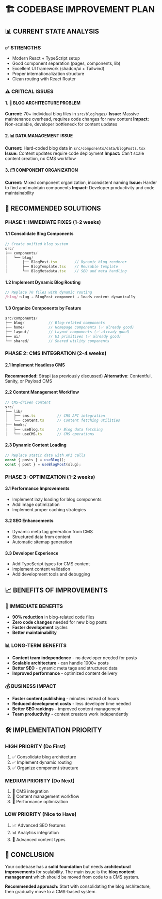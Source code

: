 # 🏗️ CODEBASE IMPROVEMENT PLAN

## 📊 CURRENT STATE ANALYSIS

### ✅ STRENGTHS
- Modern React + TypeScript setup
- Good component separation (pages, components, lib)
- Excellent UI framework (shadcn/ui + Tailwind)
- Proper internationalization structure
- Clean routing with React Router

### ⚠️ CRITICAL ISSUES

#### 1. 🚨 BLOG ARCHITECTURE PROBLEM
**Current:** 70+ individual blog files in `src/blogPages/`
**Issue:** Massive maintenance overhead, requires code changes for new content
**Impact:** Non-scalable, developer bottleneck for content updates

#### 2. 📊 DATA MANAGEMENT ISSUE  
**Current:** Hard-coded blog data in `src/components/data/blogPosts.tsx`
**Issue:** Content updates require code deployment
**Impact:** Can't scale content creation, no CMS workflow

#### 3. 🗂️ COMPONENT ORGANIZATION
**Current:** Mixed component organization, inconsistent naming
**Issue:** Harder to find and maintain components
**Impact:** Developer productivity and code maintainability

## 🎯 RECOMMENDED SOLUTIONS

### PHASE 1: IMMEDIATE FIXES (1-2 weeks)

#### 1.1 Consolidate Blog Components
```typescript
// Create unified blog system
src/
├── components/
│   └── blog/
│       ├── BlogPost.tsx        // Dynamic blog renderer
│       ├── BlogTemplate.tsx    // Reusable template
│       └── BlogMetadata.tsx    // SEO and meta handling
```

#### 1.2 Implement Dynamic Blog Routing
```typescript
// Replace 70 files with dynamic routing
/blog/:slug → BlogPost component → loads content dynamically
```

#### 1.3 Organize Components by Feature
```typescript
src/components/
├── blog/           // Blog-related components
├── home/           // Homepage components (✅ already good)
├── layout/         // Layout components (✅ already good)
├── ui/             // UI primitives (✅ already good)
└── shared/         // Shared utility components
```

### PHASE 2: CMS INTEGRATION (2-4 weeks)

#### 2.1 Implement Headless CMS
**Recommended:** Strapi (as previously discussed)
**Alternative:** Contentful, Sanity, or Payload CMS

#### 2.2 Content Management Workflow
```typescript
// CMS-driven content
src/
├── lib/
│   ├── cms.ts          // CMS API integration
│   └── content.ts      // Content fetching utilities
├── hooks/
│   ├── useBlog.ts      // Blog data fetching
│   └── useCMS.ts       // CMS operations
```

#### 2.3 Dynamic Content Loading
```typescript
// Replace static data with API calls
const { posts } = useBlog();
const { post } = useBlogPost(slug);
```

### PHASE 3: OPTIMIZATION (1-2 weeks)

#### 3.1 Performance Improvements
- Implement lazy loading for blog components
- Add image optimization
- Implement proper caching strategies

#### 3.2 SEO Enhancements
- Dynamic meta tag generation from CMS
- Structured data from content
- Automatic sitemap generation

#### 3.3 Developer Experience
- Add TypeScript types for CMS content
- Implement content validation
- Add development tools and debugging

## 📈 BENEFITS OF IMPROVEMENTS

### 🚀 IMMEDIATE BENEFITS
- **90% reduction** in blog-related code files
- **Zero code changes** needed for new blog posts
- **Faster development** cycles
- **Better maintainability**

### 📊 LONG-TERM BENEFITS
- **Content team independence** - no developer needed for posts
- **Scalable architecture** - can handle 1000+ posts
- **Better SEO** - dynamic meta tags and structured data
- **Improved performance** - optimized content delivery

### 💰 BUSINESS IMPACT
- **Faster content publishing** - minutes instead of hours
- **Reduced development costs** - less developer time needed
- **Better SEO rankings** - improved content management
- **Team productivity** - content creators work independently

## 🛠️ IMPLEMENTATION PRIORITY

### HIGH PRIORITY (Do First)
1. ✅ Consolidate blog architecture
2. ✅ Implement dynamic routing
3. ✅ Organize component structure

### MEDIUM PRIORITY (Do Next)
1. 🔄 CMS integration
2. 🔄 Content management workflow
3. 🔄 Performance optimization

### LOW PRIORITY (Nice to Have)
1. 📈 Advanced SEO features
2. 📊 Analytics integration
3. 🎨 Advanced content types

## 🎯 CONCLUSION

Your codebase has a **solid foundation** but needs **architectural improvements** for scalability. The main issue is the **blog content management** which should be moved from code to a CMS system.

**Recommended approach:** Start with consolidating the blog architecture, then gradually move to a CMS-based system.
